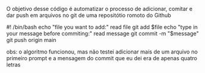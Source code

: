O objetivo desse código é automatizar o processo de adicionar, comitar e dar push em arquivos no git de uma repositótio romoto do Github

#! /bin/bash
echo "file you want to add:"
read file
git add $file
echo "type in your message before commiting:"
read message
git commit -m "$message"
git push origin main

obs: o algoritmo funcionou, mas não testei adicionar mais de um arquivo no primeiro prompt e a mensagem do commit que eu dei era de apenas quatro letras
